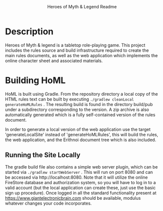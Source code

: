 <!--Generated by Hairball0.5.1, don't edit this file, instead edit the readme.hairball file found in the src/main/documentation directory. Use the command `./gradlew buildDocumentation` to recompile it, and `./gradlew deployDocumentation` to overwrite this file with an updated version.-->

<header>Heroes of Myth & Legend Readme</header>

# Description


Heroes of Myth & legend is a tabletop role-playing game. This project includes the rules source and build infrastructure required to create the main rules documents, as well as the web application which implements the online character sheet and associated materials.

# Building HoML


HoML is built using Gradle. From the repository directory a local copy of the HTML rules text can be built by executing `./gradlew cleanLocal generateHoMLRules` . The resulting build is found in the directory build/pub under a subdirectory corresponding to the version. A zip archive is also automatically generated which is a fully self-contained version of the rules document.

In order to generate a local version of the web application use the target 'generateLocalSite' instead of 'generateHoMLRules', this will build the rules, the web application, and the Erithnoi document tree which is also included.

## Running the Site Locally


The gradle build file also contains a simple web server plugin, which can be started via `./gradlew startWebServer` . This will run on port 8080 and can be accessed via http://localhost:8080. Note that it will utilize the online FireStore database and authorization system, so you will have to log in to a valid account (but the local application can create these, just use the basic sign up procedure). Once logged in all the standard functionality present at https://www.giantelectronicbrain.com should be available, modulus whatever changes your code incorporates.
